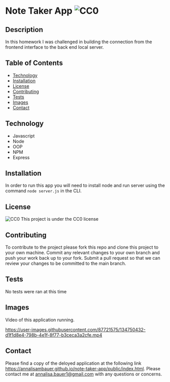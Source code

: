 # Note Taker App ![CC0](https://img.shields.io/badge/badge-CC0-blue)

## Description

In this homework I was challenged in building the connection from the frontend interface to the back end local server.

## Table of Contents

* [Technology](#technology)
* [Installation](#installation)
* [License](#license)
* [Contributing](#contributing)
* [Tests](#tests)
* [Images](#images)
* [Contact](#contact)

## Technology
- Javascript
- Node
- OOP
- NPM
- Express

## Installation
In order to run this app you will need to install node and run server using the command `node server.js` in the CLI.

## License
![CC0](https://img.shields.io/badge/badge-CC0-blue)
    This project is under the CC0 license
    
## Contributing
To contribute to the project please fork this repo and clone this project to your own machine. Commit any relevant changes to your own branch and push your work back up to your fork. Submit a pull request so that we can review your changes to be committed to the main branch.

## Tests
No tests were ran at this time

## Images
Video of this application running.

https://user-images.githubusercontent.com/87721575/134750432-d1f1d8e4-798b-4e1f-8f77-b3ceca3a2cfe.mp4

## Contact
Please find a copy of the deloyed application at the following link  https://annalisambauer.github.io/note-taker-app/public/index.html. Please contact me at annalisa.bauer1@gmail.com with any questions or concerns.
